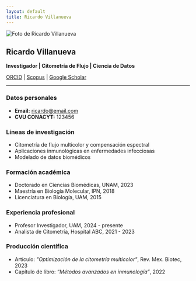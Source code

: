 ```yaml
---
layout: default
title: Ricardo Villanueva
---
```


<img src="/assets/img/foto.jpg" alt="Foto de Ricardo Villanueva" class="profile-photo" />

## Ricardo Villanueva  
**Investigador | Citometría de Flujo | Ciencia de Datos**  

[ORCID](https://orcid.org/0000-0000-0000-0000) | 
[Scopus](https://www.scopus.com) | 
[Google Scholar](https://scholar.google.com)

---

### Datos personales  
- **Email:** ricardo@email.com  
- **CVU CONACYT:** 123456  

### Líneas de investigación  
- Citometría de flujo multicolor y compensación espectral  
- Aplicaciones inmunológicas en enfermedades infecciosas  
- Modelado de datos biomédicos  

### Formación académica  
- Doctorado en Ciencias Biomédicas, UNAM, 2023  
- Maestría en Biología Molecular, IPN, 2018  
- Licenciatura en Biología, UAM, 2015  

### Experiencia profesional  
- Profesor Investigador, UAM, 2024 - presente  
- Analista de Citometría, Hospital ABC, 2021 - 2023  

### Producción científica  
- Artículo: *"Optimización de la citometría multicolor"*, Rev. Mex. Biotec, 2023  
- Capítulo de libro: *“Métodos avanzados en inmunología”*, 2022  
